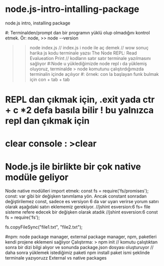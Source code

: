 # node.js-intro-intalling-package
node.js intro, installing package

#: Terminalden/prompt dan bir programın yüklü olup olmadığını kontrol etmek.
Ör: node, >> node --version
>> node index.js // index.js i node ile aç demek // wow sonuç harika js kodu terminale yazsı 
The Node REPL: Read Evalueation Print // kodların satır satır terminale yazılmasını sağlıyor
#:Node u yüklediğimizde node repl ı da yüklemiş oluyoruz, terminalde > node komutunu çalıştırdığımızda terminalin içinde açılıyor
#: örnek: con la başlayan funk bulmak için con + tab + tab
# REPL dan çıkmak için, .exit yada ctr + c *2 defa basıla bilir ! bu yalnızca repl dan çıkmak için
# clear console : >clear
# Node.js ile birlikte bir çok native modüle geliyor
Node native modülleri import etmek:
const fs = require('fs/promises');
const: var gibi bir değişken tanımlama yön. Ancak constant sonradan değiştirilemez
const, sadece es versiyon 6 da var uyarı   verirse yorum satırı olarak aşağıdaki satırı eklememiz gerekiyor.
//jshint esversion:6 
fs= file sisteme refere edecek bir değişken olarak atadık
//jshint esversion:6
const fs = require('fs');

fs.copyFileSync("file1.txt", "file2.txt");

#npm: node package manager, external package manager, npm, paketleri kendi projene eklemeni sağlıyor
Çalıştırma: > npm init // komutu çalıştıktan sonra bir dizi bilgi alıyor ve sonunda package.json dosyası oluşturuyor // daha sonra yüklemek istediğimiz paketi npm install paket ismi şeklinde terminale yazıyoruzz 
External vs native packages

